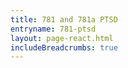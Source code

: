 ```yaml
---
title: 781 and 781a PTSD
entryname: 781-ptsd
layout: page-react.html
includeBreadcrumbs: true
---
```

